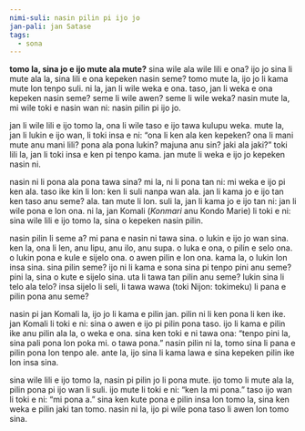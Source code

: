 ```yaml
---
nimi-suli: nasin pilin pi ijo jo
jan-pali: jan Satase
tags:
  - sona
---
```

**tomo la, sina jo e ijo mute ala mute?** sina wile ala wile lili e ona? ijo jo sina li mute ala la, sina lili e ona kepeken nasin seme? tomo mute la, ijo jo li kama mute lon tenpo suli. ni la, jan li wile weka e ona. taso, jan li weka e ona kepeken nasin seme? seme li wile awen? seme li wile weka? nasin mute la, mi wile toki e nasin wan ni: nasin pilin pi ijo jo.

jan li wile lili e ijo tomo la, ona li wile taso e ijo tawa kulupu weka. mute la, jan li lukin e ijo wan, li toki insa e ni: “ona li ken ala ken kepeken? ona li mani mute anu mani lili? pona ala pona lukin? majuna anu sin? jaki ala jaki?” toki lili la, jan li toki insa e ken pi tenpo kama. jan mute li weka e ijo jo kepeken nasin ni.

nasin ni li pona ala pona tawa sina? mi la, ni li pona tan ni: mi weka e ijo pi ken ala. taso ike kin li lon: ken li suli nanpa wan ala. jan li kama jo e ijo tan ken taso anu seme? ala. tan mute li lon. suli la, jan li kama jo e ijo tan ni: jan li wile pona e lon ona. ni la, jan Komali (*Konmari* anu Kondo Marie) li toki e ni: sina wile lili e ijo tomo la, sina o kepeken nasin pilin. 

nasin pilin li seme a? mi pana e nasin ni tawa sina. o lukin e ijo jo wan sina. ken la, ona li len, anu lipu, anu ilo, anu supa. o luka e ona, o pilin e selo ona. o lukin pona e kule e sijelo ona. o awen pilin e lon ona. kama la, o lukin lon insa sina. sina pilin seme? ijo ni li kama e sona sina pi tenpo pini anu seme? pini la, sina o kute e sijelo sina. uta li tawa tan pilin anu seme? lukin sina li telo ala telo? insa sijelo li seli, li tawa wawa (toki Nijon: tokimeku) li pana e pilin pona anu seme? 

nasin pi jan Komali la, ijo jo li kama e pilin jan. pilin ni li ken pona li ken ike. jan Komali li toki e ni: sina o awen e ijo pi pilin pona taso. ijo li kama e pilin ike anu pilin ala la, o weka e ona. sina ken toki e ni tawa ona: “tenpo pini la, sina pali pona lon poka mi. o tawa pona.” nasin pilin ni la, tomo sina li pana e pilin pona lon tenpo ale. ante la, ijo sina li kama lawa e sina kepeken pilin ike lon insa sina.

sina wile lili e ijo tomo la, nasin pi pilin jo li pona mute. ijo tomo li mute ala la, pilin pona pi ijo wan li suli. ijo mute li toki e ni: “ken la mi pona.” taso ijo wan li toki e ni: “mi pona a.” sina ken kute pona e pilin insa lon tomo la, sina ken weka e pilin jaki tan tomo. nasin ni la, ijo pi wile pona taso li awen lon tomo sina.
